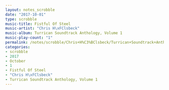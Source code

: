 ```yaml
---
layout: notes_scrobble
date: "2017-10-01"
type: scrobble
music-title: Fistful Of Steel
music-artist: "Chris H\xFClsbeck"
music-album: Turrican Soundtrack Anthology, Volume 1
music-play-count: "1"
permalink: /notes/scrobble/Chris+H%C3%BClsbeck/Turrican+Soundtrack+Anthology%2C+Volume+1/392fac9780d845d4363a8c679b61af777a8ce5cd.html
categories:
- scrobble
- 2017
- October
- 1
- Fistful Of Steel
- "Chris H\xFClsbeck"
- Turrican Soundtrack Anthology, Volume 1
---
```

